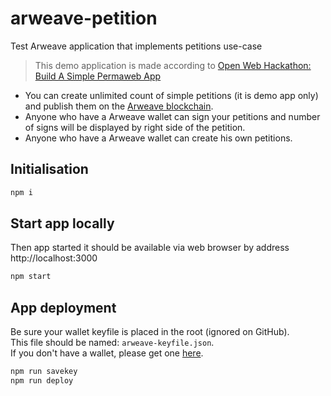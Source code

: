 # arweave-petition
Test Arweave application that implements petitions use-case

> This demo application is made according to [Open Web Hackathon: Build A Simple Permaweb App](https://gitcoin.co/issue/ArweaveTeam/Bounties/1/2929)  

- You can create unlimited count of simple petitions (it is demo app only) and publish them on the [Arweave blockchain](https://www.arweave.org/).  
- Anyone who have a Arweave wallet can sign your petitions and number of signs will be displayed by right side of the petition. 
- Anyone who have a Arweave wallet can create his own petitions. 

## Initialisation
```sh
npm i
```

## Start app locally

Then app started it should be available via web browser by address http://localhost:3000

```sh
npm start
```

## App deployment

Be sure your wallet keyfile is placed in the root (ignored on GitHub).  
This file should be named: `arweave-keyfile.json`.  
If you don't have a wallet, please get one [here](https://tokens.arweave.org/).

```sh
npm run savekey
npm run deploy
```